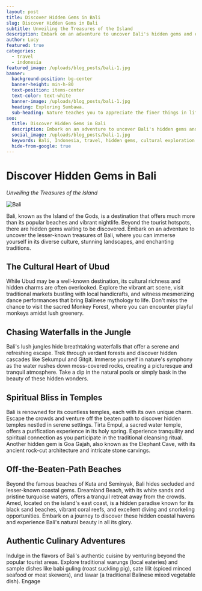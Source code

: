 ```yaml
---
layout: post
title: Discover Hidden Gems in Bali
slug: Discover Hidden Gems in Bali
subtitle: Unveiling the Treasures of the Island
description: Embark on an adventure to uncover Bali's hidden gems and experience its diverse culture, stunning landscapes, and enchanting traditions.
author: Lucy
featured: true
categories:
  - travel
  - indonesia
featured_image: /uploads/blog_posts/bali-1.jpg
banner:
  background-position: bg-center
  banner-height: min-h-80
  text-position: items-center
  text-color: text-white
  banner-image: /uploads/blog_posts/bali-1.jpg 
  heading: Exploring Sumbawa.
  sub-heading: Nature teaches you to appreciate the finer things in life, to be present, live in the moment and just breath.
seo:
  title: Discover Hidden Gems in Bali
  description: Embark on an adventure to uncover Bali's hidden gems and experience its diverse culture, stunning landscapes, and enchanting traditions.
  social_image: /uploads/blog_posts/bali-1.jpg
  keywords: Bali, Indonesia, travel, hidden gems, cultural exploration
  hide-from-google: true
---
```


# Discover Hidden Gems in Bali

*Unveiling the Treasures of the Island*

![Bali](/uploads/travel/bali-2.jpg)

Bali, known as the Island of the Gods, is a destination that offers much more than its popular beaches and vibrant nightlife. Beyond the tourist hotspots, there are hidden gems waiting to be discovered. Embark on an adventure to uncover the lesser-known treasures of Bali, where you can immerse yourself in its diverse culture, stunning landscapes, and enchanting traditions.

## The Cultural Heart of Ubud

While Ubud may be a well-known destination, its cultural richness and hidden charms are often overlooked. Explore the vibrant art scene, visit traditional markets bustling with local handicrafts, and witness mesmerizing dance performances that bring Balinese mythology to life. Don't miss the chance to visit the sacred Monkey Forest, where you can encounter playful monkeys amidst lush greenery.

## Chasing Waterfalls in the Jungle

Bali's lush jungles hide breathtaking waterfalls that offer a serene and refreshing escape. Trek through verdant forests and discover hidden cascades like Sekumpul and Gitgit. Immerse yourself in nature's symphony as the water rushes down moss-covered rocks, creating a picturesque and tranquil atmosphere. Take a dip in the natural pools or simply bask in the beauty of these hidden wonders.

## Spiritual Bliss in Temples

Bali is renowned for its countless temples, each with its own unique charm. Escape the crowds and venture off the beaten path to discover hidden temples nestled in serene settings. Tirta Empul, a sacred water temple, offers a purification experience in its holy spring. Experience tranquility and spiritual connection as you participate in the traditional cleansing ritual. Another hidden gem is Goa Gajah, also known as the Elephant Cave, with its ancient rock-cut architecture and intricate stone carvings.

## Off-the-Beaten-Path Beaches

Beyond the famous beaches of Kuta and Seminyak, Bali hides secluded and lesser-known coastal gems. Dreamland Beach, with its white sands and pristine turquoise waters, offers a tranquil retreat away from the crowds. Amed, located on the island's east coast, is a hidden paradise known for its black sand beaches, vibrant coral reefs, and excellent diving and snorkeling opportunities. Embark on a journey to discover these hidden coastal havens and experience Bali's natural beauty in all its glory.

## Authentic Culinary Adventures

Indulge in the flavors of Bali's authentic cuisine by venturing beyond the popular tourist areas. Explore traditional warungs (local eateries) and sample dishes like babi guling (roast suckling pig), sate lilit (spiced minced seafood or meat skewers), and lawar (a traditional Balinese mixed vegetable dish). Engage

